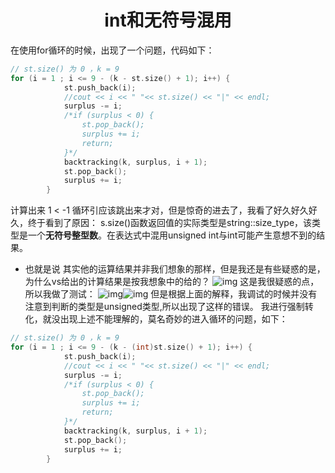 # <center>int和无符号混用
在使用for循环的时候，出现了一个问题，代码如下：
```c++
// st.size() 为 0 ，k = 9
for (i = 1 ; i <= 9 - (k - st.size() + 1); i++) {
			st.push_back(i);
			//cout << i << " "<< st.size() << "|" << endl;
			surplus -= i;
			/*if (surplus < 0) {
				st.pop_back();
				surplus += i;
				return;
			}*/
			backtracking(k, surplus, i + 1);
			st.pop_back();
			surplus += i;
		}
```
计算出来 1 < -1 循环引应该跳出来才对，但是惊奇的进去了，我看了好久好久好久，终于看到了原因：
s.size()函数返回值的实际类型是string::size_type，该类型是一个**无符号整型数**。在表达式中混用unsigned int与int可能产生意想不到的结果。
-  也就是说 其实他的运算结果并非我们想象的那样，但是我还是有些疑惑的是，为什么vs给出的计算结果是按我想象中的给的？
![img](https://img2023.cnblogs.com/blog/3076422/202302/3076422-20230220165347783-1327951971.png)
这是我很疑惑的点，所以我做了测试：
![img](https://img2023.cnblogs.com/blog/3076422/202302/3076422-20230220170924838-25588138.png)![img](https://img2023.cnblogs.com/blog/3076422/202302/3076422-20230220172139049-1624172979.png)
但是根据上面的解释，我调试的时候并没有注意到判断的类型是unsigned类型,所以出现了这样的错误。
我进行强制转化，就没出现上述不能理解的，莫名奇妙的进入循环的问题，如下：
```c++
// st.size() 为 0 ，k = 9
for (i = 1 ; i <= 9 - (k - (int)st.size() + 1); i++) {
			st.push_back(i);
			//cout << i << " "<< st.size() << "|" << endl;
			surplus -= i;
			/*if (surplus < 0) {
				st.pop_back();
				surplus += i;
				return;
			}*/
			backtracking(k, surplus, i + 1);
			st.pop_back();
			surplus += i;
		}

```

